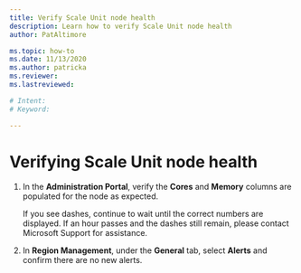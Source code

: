 ```yaml
---
title: Verify Scale Unit node health
description: Learn how to verify Scale Unit node health
author: PatAltimore

ms.topic: how-to
ms.date: 11/13/2020
ms.author: patricka
ms.reviewer: 
ms.lastreviewed: 

# Intent: 
# Keyword: 

---
```


# Verifying Scale Unit node health

1.  In the **Administration Portal**, verify the **Cores** and
    **Memory** columns are populated for the node as expected.
    
    If you see dashes, continue to wait
    until the correct numbers are displayed. If an hour passes and the
    dashes still remain, please contact Microsoft Support for
    assistance.
    
2.  In **Region Management**, under the **General** tab, select **Alerts** and confirm there are no
    new alerts.
    
